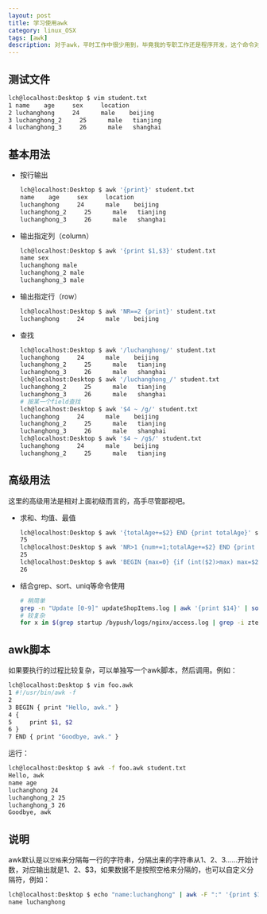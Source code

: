 ```yaml
---
layout: post
title: 学习使用awk
category: linux_OSX
tags: [awk]
description: 对于awk，平时工作中很少用到，毕竟我的专职工作还是程序开发，这个命令对于系统运维和架构来说应该是小菜一碟。刚开始接触的时候很好奇，看了一点很快又忘记了，恐怕还是用的不够多，这次做个总结，以便日后再用到的时候及时唤醒。
---
```


## 测试文件

```bash
lch@localhost:Desktop $ vim student.txt
1 name    age     sex     location
2 luchanghong     24      male    beijing
3 luchanghong_2     25      male   tianjing
4 luchanghong_3     26      male   shanghai
```

## 基本用法

- 按行输出

    ```bash
    lch@localhost:Desktop $ awk '{print}' student.txt
    name    age     sex     location
    luchanghong     24      male    beijing
    luchanghong_2     25      male   tianjing
    luchanghong_3     26      male   shanghai
    ```

- 输出指定列（column）

    ```bash
    lch@localhost:Desktop $ awk '{print $1,$3}' student.txt
    name sex
    luchanghong male
    luchanghong_2 male
    luchanghong_3 male
    ```

- 输出指定行（row）

    ```bash
    lch@localhost:Desktop $ awk 'NR==2 {print}' student.txt
    luchanghong     24      male    beijing
    ```

- 查找

    ```bash
    lch@localhost:Desktop $ awk '/luchanghong/' student.txt
    luchanghong     24      male    beijing
    luchanghong_2     25      male   tianjing
    luchanghong_3     26      male   shanghai
    lch@localhost:Desktop $ awk '/luchanghong_/' student.txt
    luchanghong_2     25      male   tianjing
    luchanghong_3     26      male   shanghai
    # 按某一个field查找
    lch@localhost:Desktop $ awk '$4 ~ /g/' student.txt
    luchanghong     24      male    beijing
    luchanghong_2     25      male   tianjing
    luchanghong_3     26      male   shanghai
    lch@localhost:Desktop $ awk '$4 ~ /g$/' student.txt
    luchanghong     24      male    beijing
    luchanghong_2     25      male   tianjing
    ```

## 高级用法

这里的高级用法是相对上面初级而言的，高手尽管鄙视吧。

- 求和、均值、最值

    ```bash
    lch@localhost:Desktop $ awk '{totalAge+=$2} END {print totalAge}' student.txt
    75
    lch@localhost:Desktop $ awk 'NR>1 {num+=1;totalAge+=$2} END {print totalAge/num}' student.txt
    25
    lch@localhost:Desktop $ awk 'BEGIN {max=0} {if (int($2)>max) max=$2 fi} END {print max}' student.txt
    26
    ```

- 结合grep、sort、uniq等命令使用

    ```bash
    # 稍简单
    grep -n "Update [0-9]" updateShopItems.log | awk '{print $14}' | sort -n
    # 较复杂
    for x in $(grep startup /bypush/logs/nginx/access.log | grep -i zte | awk '{print $1}'); do python qqwry.py ${x}; done | grep 广东
    ```

## awk脚本

如果要执行的过程比较复杂，可以单独写一个awk脚本，然后调用。例如：

```bash
lch@localhost:Desktop $ vim foo.awk
1 #!/usr/bin/awk -f
2
3 BEGIN { print "Hello, awk." }
4 {
5     print $1, $2
6 }
7 END { print "Goodbye, awk." }
```

运行：

```bash
lch@localhost:Desktop $ awk -f foo.awk student.txt
Hello, awk
name age
luchanghong 24
luchanghong_2 25
luchanghong_3 26
Goodbye, awk
```

## 说明

awk默认是以`空格`来分隔每一行的字符串，分隔出来的字符串从1、2、3……开始计数，对应输出就是$1、$2、$3，如果数据不是按照空格来分隔的，也可以自定义分隔符，例如：

```bash
lch@localhost:Desktop $ echo "name:luchanghong" | awk -F ":" '{print $1,$2}'
name luchanghong
```

